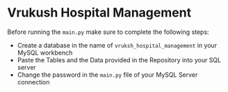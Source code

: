 # Vrukush Hospital Management
Before running the ```main.py``` make sure to complete the following steps:
- Create a database in the name of ```vruksh_hospital_management``` in your MySQL workbench
- Paste the Tables and the Data provided in the Repository into your SQL server
- Change the password in the ```main.py``` file of your MySQL Server connection
